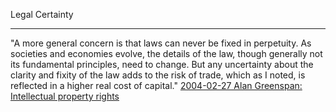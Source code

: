 Legal Certainty

------------------------------------------------------------------------

\"A more general concern is that laws can never be fixed in perpetuity.
As societies and economies evolve, the details of the law, though
generally not its fundamental principles, need to change. But any
uncertainty about the clarity and fixity of the law adds to the risk of
trade, which as I noted, is reflected in a higher real cost of
capital.\" [2004-02-27 Alan Greenspan: Intellectual property
rights](http://www.federalreserve.gov/boarddocs/speeches/2004/200402272/default.htm "wikilink")
